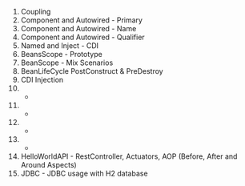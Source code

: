 1. Coupling
2. Component and Autowired - Primary
3. Component and Autowired - Name
4. Component and Autowired - Qualifier
5. Named and Inject - CDI
6. BeansScope - Prototype
7. BeanScope - Mix Scenarios
8. BeanLifeCycle PostConstruct & PreDestroy
9. CDI Injection
10. -
11. -
12. -
13. -
14. HelloWorldAPI - RestController, Actuators, AOP (Before, After and Around Aspects)
15. JDBC - JDBC usage with H2 database
